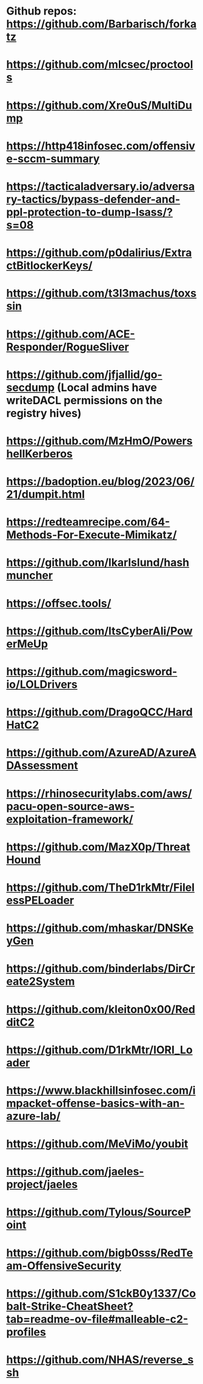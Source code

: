 # Github repos: https://github.com/Barbarisch/forkatz

# https://github.com/mlcsec/proctools

# https://github.com/Xre0uS/MultiDump

# https://http418infosec.com/offensive-sccm-summary

# https://tacticaladversary.io/adversary-tactics/bypass-defender-and-ppl-protection-to-dump-lsass/?s=08

# https://github.com/p0dalirius/ExtractBitlockerKeys/

# https://github.com/t3l3machus/toxssin

# https://github.com/ACE-Responder/RogueSliver

# https://github.com/jfjallid/go-secdump (Local admins have writeDACL permissions on the registry hives)

# https://github.com/MzHmO/PowershellKerberos

# https://badoption.eu/blog/2023/06/21/dumpit.html

# https://redteamrecipe.com/64-Methods-For-Execute-Mimikatz/

# https://github.com/lkarlslund/hashmuncher

# https://offsec.tools/

# https://github.com/ItsCyberAli/PowerMeUp

# https://github.com/magicsword-io/LOLDrivers

# https://github.com/DragoQCC/HardHatC2

# https://github.com/AzureAD/AzureADAssessment

# https://rhinosecuritylabs.com/aws/pacu-open-source-aws-exploitation-framework/

# https://github.com/MazX0p/ThreatHound

# https://github.com/TheD1rkMtr/FilelessPELoader

# https://github.com/mhaskar/DNSKeyGen

# https://github.com/binderlabs/DirCreate2System

# https://github.com/kleiton0x00/RedditC2

# https://github.com/D1rkMtr/IORI_Loader

# https://www.blackhillsinfosec.com/impacket-offense-basics-with-an-azure-lab/

# https://github.com/MeViMo/youbit

# https://github.com/jaeles-project/jaeles

# https://github.com/Tylous/SourcePoint

# https://github.com/bigb0sss/RedTeam-OffensiveSecurity

# https://github.com/S1ckB0y1337/Cobalt-Strike-CheatSheet?tab=readme-ov-file#malleable-c2-profiles

# https://github.com/NHAS/reverse_ssh
